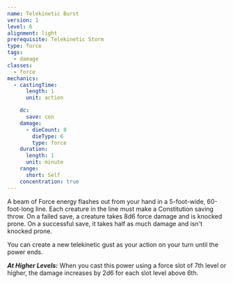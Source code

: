 ```yaml
---
name: Telekinetic Burst
version: 1
level: 6
alignment: light
prerequisite: Telekinetic Storm
type: force
tags:
  - damage
classes:
  - force
mechanics:
  - castingTime:
      length: 1
      unit: action

    dc:
      save: con
    damage:
      - dieCount: 8
        dieType: 6
        type: force
    duration:
      length: 1
      unit: minute
    range:
      short: Self
    concentration: true
---
```

A beam of Force energy flashes out from your hand in a 5-foot-wide, 60-foot-long line. Each creature in the line must make a Constitution saving throw. On a failed save, a creature takes 8d6 force damage and is knocked prone. On a successful save, it takes half as much damage and isn't knocked prone. 

You can create a new telekinetic gust as your action on your turn until the power ends.

***__At Higher Levels__:*** When you cast this power using a force slot of 7th level or higher, the damage increases by 2d6 for each slot level above 6th.
    
